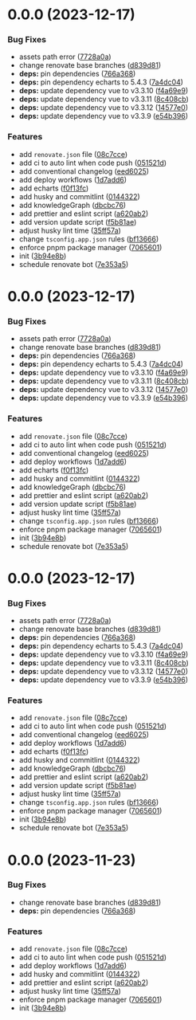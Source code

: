 # 0.0.0 (2023-12-17)


### Bug Fixes

* assets path error ([7728a0a](https://github.com/Nek0-hinata/projectS/commit/7728a0abe63cdd4314205394106e783e4ee6d6d9))
* change renovate base branches ([d839d81](https://github.com/Nek0-hinata/projectS/commit/d839d811147c7faf8f2ba41d66caa72c14b2e537))
* **deps:** pin dependencies ([766a368](https://github.com/Nek0-hinata/projectS/commit/766a368a06358f01cc45805df4935eb9fc269f50))
* **deps:** pin dependency echarts to 5.4.3 ([7a4dc04](https://github.com/Nek0-hinata/projectS/commit/7a4dc045e5e9d286945dc6dc58681a5d6654d4b3))
* **deps:** update dependency vue to v3.3.10 ([f4a69e9](https://github.com/Nek0-hinata/projectS/commit/f4a69e93f34c4555f9d3391b67566c4459591eb8))
* **deps:** update dependency vue to v3.3.11 ([8c408cb](https://github.com/Nek0-hinata/projectS/commit/8c408cbcbce96929fe962be0ebdf61a0f44ddb45))
* **deps:** update dependency vue to v3.3.12 ([14577e0](https://github.com/Nek0-hinata/projectS/commit/14577e0347e5826145ed4693a652de07745fc3cb))
* **deps:** update dependency vue to v3.3.9 ([e54b396](https://github.com/Nek0-hinata/projectS/commit/e54b396c7611bc80df99686742ed0e11f6806025))


### Features

* add `renovate.json` file ([08c7cce](https://github.com/Nek0-hinata/projectS/commit/08c7cced6fb4ad49702442c6c697e12ec82f3ac0))
* add ci to auto lint when code push ([051521d](https://github.com/Nek0-hinata/projectS/commit/051521d316d4aac3c68f0b269c3907e7b4b66f3d))
* add conventional changelog ([eed6025](https://github.com/Nek0-hinata/projectS/commit/eed6025bdca99e4f9e433153153079be665e3fbc))
* add deploy workflows ([1d7add6](https://github.com/Nek0-hinata/projectS/commit/1d7add6886e4736aeab518528fb8e9358f2a55a8))
* add echarts ([f0f13fc](https://github.com/Nek0-hinata/projectS/commit/f0f13fc89b1ac778f15ecf826e24ab18554e7e8a))
* add husky and commitlint ([0144322](https://github.com/Nek0-hinata/projectS/commit/01443227310aad425acc44b5813319d9ed2473f4))
* add knowledgeGraph ([dbcbc76](https://github.com/Nek0-hinata/projectS/commit/dbcbc76f533d92bf9dbac371d8f13c71b68488a7))
* add prettier and eslint script ([a620ab2](https://github.com/Nek0-hinata/projectS/commit/a620ab209fe031ed76ee507053232a8bad3eb7d9))
* add version update script ([f5b81ae](https://github.com/Nek0-hinata/projectS/commit/f5b81ae7212804511150f5c8b77670ad9f507972))
* adjust husky lint time ([35ff57a](https://github.com/Nek0-hinata/projectS/commit/35ff57a6ba36372876691265a824e8e8f0eed6e3))
* change `tsconfig.app.json` rules ([bf13666](https://github.com/Nek0-hinata/projectS/commit/bf136664689c88b456558cfa3978d8f05cceecdc))
* enforce pnpm package manager ([7065601](https://github.com/Nek0-hinata/projectS/commit/706560116f5a8af4387b6da6dea4eb0849f8a61c))
* init ([3b94e8b](https://github.com/Nek0-hinata/projectS/commit/3b94e8b0c00d8f598669f4d9f96b24a5a20213e1))
* schedule renovate bot ([7e353a5](https://github.com/Nek0-hinata/projectS/commit/7e353a5f65b51fa265b7cf45e31e6f2ab9ce14bc))



# 0.0.0 (2023-12-17)


### Bug Fixes

* assets path error ([7728a0a](https://github.com/Nek0-hinata/projectS/commit/7728a0abe63cdd4314205394106e783e4ee6d6d9))
* change renovate base branches ([d839d81](https://github.com/Nek0-hinata/projectS/commit/d839d811147c7faf8f2ba41d66caa72c14b2e537))
* **deps:** pin dependencies ([766a368](https://github.com/Nek0-hinata/projectS/commit/766a368a06358f01cc45805df4935eb9fc269f50))
* **deps:** pin dependency echarts to 5.4.3 ([7a4dc04](https://github.com/Nek0-hinata/projectS/commit/7a4dc045e5e9d286945dc6dc58681a5d6654d4b3))
* **deps:** update dependency vue to v3.3.10 ([f4a69e9](https://github.com/Nek0-hinata/projectS/commit/f4a69e93f34c4555f9d3391b67566c4459591eb8))
* **deps:** update dependency vue to v3.3.11 ([8c408cb](https://github.com/Nek0-hinata/projectS/commit/8c408cbcbce96929fe962be0ebdf61a0f44ddb45))
* **deps:** update dependency vue to v3.3.12 ([14577e0](https://github.com/Nek0-hinata/projectS/commit/14577e0347e5826145ed4693a652de07745fc3cb))
* **deps:** update dependency vue to v3.3.9 ([e54b396](https://github.com/Nek0-hinata/projectS/commit/e54b396c7611bc80df99686742ed0e11f6806025))


### Features

* add `renovate.json` file ([08c7cce](https://github.com/Nek0-hinata/projectS/commit/08c7cced6fb4ad49702442c6c697e12ec82f3ac0))
* add ci to auto lint when code push ([051521d](https://github.com/Nek0-hinata/projectS/commit/051521d316d4aac3c68f0b269c3907e7b4b66f3d))
* add conventional changelog ([eed6025](https://github.com/Nek0-hinata/projectS/commit/eed6025bdca99e4f9e433153153079be665e3fbc))
* add deploy workflows ([1d7add6](https://github.com/Nek0-hinata/projectS/commit/1d7add6886e4736aeab518528fb8e9358f2a55a8))
* add echarts ([f0f13fc](https://github.com/Nek0-hinata/projectS/commit/f0f13fc89b1ac778f15ecf826e24ab18554e7e8a))
* add husky and commitlint ([0144322](https://github.com/Nek0-hinata/projectS/commit/01443227310aad425acc44b5813319d9ed2473f4))
* add knowledgeGraph ([dbcbc76](https://github.com/Nek0-hinata/projectS/commit/dbcbc76f533d92bf9dbac371d8f13c71b68488a7))
* add prettier and eslint script ([a620ab2](https://github.com/Nek0-hinata/projectS/commit/a620ab209fe031ed76ee507053232a8bad3eb7d9))
* add version update script ([f5b81ae](https://github.com/Nek0-hinata/projectS/commit/f5b81ae7212804511150f5c8b77670ad9f507972))
* adjust husky lint time ([35ff57a](https://github.com/Nek0-hinata/projectS/commit/35ff57a6ba36372876691265a824e8e8f0eed6e3))
* change `tsconfig.app.json` rules ([bf13666](https://github.com/Nek0-hinata/projectS/commit/bf136664689c88b456558cfa3978d8f05cceecdc))
* enforce pnpm package manager ([7065601](https://github.com/Nek0-hinata/projectS/commit/706560116f5a8af4387b6da6dea4eb0849f8a61c))
* init ([3b94e8b](https://github.com/Nek0-hinata/projectS/commit/3b94e8b0c00d8f598669f4d9f96b24a5a20213e1))
* schedule renovate bot ([7e353a5](https://github.com/Nek0-hinata/projectS/commit/7e353a5f65b51fa265b7cf45e31e6f2ab9ce14bc))



# 0.0.0 (2023-12-17)


### Bug Fixes

* assets path error ([7728a0a](https://github.com/Nek0-hinata/projectS/commit/7728a0abe63cdd4314205394106e783e4ee6d6d9))
* change renovate base branches ([d839d81](https://github.com/Nek0-hinata/projectS/commit/d839d811147c7faf8f2ba41d66caa72c14b2e537))
* **deps:** pin dependencies ([766a368](https://github.com/Nek0-hinata/projectS/commit/766a368a06358f01cc45805df4935eb9fc269f50))
* **deps:** pin dependency echarts to 5.4.3 ([7a4dc04](https://github.com/Nek0-hinata/projectS/commit/7a4dc045e5e9d286945dc6dc58681a5d6654d4b3))
* **deps:** update dependency vue to v3.3.10 ([f4a69e9](https://github.com/Nek0-hinata/projectS/commit/f4a69e93f34c4555f9d3391b67566c4459591eb8))
* **deps:** update dependency vue to v3.3.11 ([8c408cb](https://github.com/Nek0-hinata/projectS/commit/8c408cbcbce96929fe962be0ebdf61a0f44ddb45))
* **deps:** update dependency vue to v3.3.12 ([14577e0](https://github.com/Nek0-hinata/projectS/commit/14577e0347e5826145ed4693a652de07745fc3cb))
* **deps:** update dependency vue to v3.3.9 ([e54b396](https://github.com/Nek0-hinata/projectS/commit/e54b396c7611bc80df99686742ed0e11f6806025))


### Features

* add `renovate.json` file ([08c7cce](https://github.com/Nek0-hinata/projectS/commit/08c7cced6fb4ad49702442c6c697e12ec82f3ac0))
* add ci to auto lint when code push ([051521d](https://github.com/Nek0-hinata/projectS/commit/051521d316d4aac3c68f0b269c3907e7b4b66f3d))
* add conventional changelog ([eed6025](https://github.com/Nek0-hinata/projectS/commit/eed6025bdca99e4f9e433153153079be665e3fbc))
* add deploy workflows ([1d7add6](https://github.com/Nek0-hinata/projectS/commit/1d7add6886e4736aeab518528fb8e9358f2a55a8))
* add echarts ([f0f13fc](https://github.com/Nek0-hinata/projectS/commit/f0f13fc89b1ac778f15ecf826e24ab18554e7e8a))
* add husky and commitlint ([0144322](https://github.com/Nek0-hinata/projectS/commit/01443227310aad425acc44b5813319d9ed2473f4))
* add knowledgeGraph ([dbcbc76](https://github.com/Nek0-hinata/projectS/commit/dbcbc76f533d92bf9dbac371d8f13c71b68488a7))
* add prettier and eslint script ([a620ab2](https://github.com/Nek0-hinata/projectS/commit/a620ab209fe031ed76ee507053232a8bad3eb7d9))
* add version update script ([f5b81ae](https://github.com/Nek0-hinata/projectS/commit/f5b81ae7212804511150f5c8b77670ad9f507972))
* adjust husky lint time ([35ff57a](https://github.com/Nek0-hinata/projectS/commit/35ff57a6ba36372876691265a824e8e8f0eed6e3))
* change `tsconfig.app.json` rules ([bf13666](https://github.com/Nek0-hinata/projectS/commit/bf136664689c88b456558cfa3978d8f05cceecdc))
* enforce pnpm package manager ([7065601](https://github.com/Nek0-hinata/projectS/commit/706560116f5a8af4387b6da6dea4eb0849f8a61c))
* init ([3b94e8b](https://github.com/Nek0-hinata/projectS/commit/3b94e8b0c00d8f598669f4d9f96b24a5a20213e1))
* schedule renovate bot ([7e353a5](https://github.com/Nek0-hinata/projectS/commit/7e353a5f65b51fa265b7cf45e31e6f2ab9ce14bc))



# 0.0.0 (2023-11-23)


### Bug Fixes

* change renovate base branches ([d839d81](https://github.com/Nek0-hinata/knowledgeGraph/commit/d839d811147c7faf8f2ba41d66caa72c14b2e537))
* **deps:** pin dependencies ([766a368](https://github.com/Nek0-hinata/knowledgeGraph/commit/766a368a06358f01cc45805df4935eb9fc269f50))


### Features

* add `renovate.json` file ([08c7cce](https://github.com/Nek0-hinata/knowledgeGraph/commit/08c7cced6fb4ad49702442c6c697e12ec82f3ac0))
* add ci to auto lint when code push ([051521d](https://github.com/Nek0-hinata/knowledgeGraph/commit/051521d316d4aac3c68f0b269c3907e7b4b66f3d))
* add deploy workflows ([1d7add6](https://github.com/Nek0-hinata/knowledgeGraph/commit/1d7add6886e4736aeab518528fb8e9358f2a55a8))
* add husky and commitlint ([0144322](https://github.com/Nek0-hinata/knowledgeGraph/commit/01443227310aad425acc44b5813319d9ed2473f4))
* add prettier and eslint script ([a620ab2](https://github.com/Nek0-hinata/knowledgeGraph/commit/a620ab209fe031ed76ee507053232a8bad3eb7d9))
* adjust husky lint time ([35ff57a](https://github.com/Nek0-hinata/knowledgeGraph/commit/35ff57a6ba36372876691265a824e8e8f0eed6e3))
* enforce pnpm package manager ([7065601](https://github.com/Nek0-hinata/knowledgeGraph/commit/706560116f5a8af4387b6da6dea4eb0849f8a61c))
* init ([3b94e8b](https://github.com/Nek0-hinata/knowledgeGraph/commit/3b94e8b0c00d8f598669f4d9f96b24a5a20213e1))



